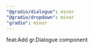 ```yaml
---
"@gradio/dialogue": minor
"@gradio/dropdown": minor
"gradio": minor
---
```


feat:Add gr.Dialogue component
